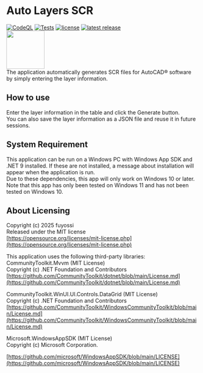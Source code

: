 # Auto Layers SCR
[![CodeQL](https://github.com/fuyossi/Auto-Layers-SCR/actions/workflows/codeql-analysis.yml/badge.svg)](https://github.com/fuyossi/Auto-Layers-SCR/actions/workflows/codeql-analysis.yml)
[![Tests](https://github.com/fuyossi/Auto-Layers-SCR/actions/workflows/tests.yml/badge.svg)](https://github.com/fuyossi/Auto-Layers-SCR/actions/workflows/tests.yml)
[![license](https://img.shields.io/github/license/fuyossi/Auto-Layers-SCR)](https://github.com/fuyossi/Auto-Layers-SCR/blob/main/LICENSE)
[![latest release](https://img.shields.io/github/v/release/fuyossi/Auto-Layers-SCR?label=latest%20release)](https://github.com/fuyossi/Auto-Layers-SCR/releases/latest)  
<img src="https://raw.githubusercontent.com/fuyossi/Auto-Layers-SCR/refs/heads/main/Auto-Layers-SCR/icon.ico" width="100px">  
The application automatically generates SCR files for AutoCAD® software by simply entering the layer information.

## How to use
Enter the layer information in the table and click the Generate button.  
You can also save the layer information as a JSON file and reuse it in future sessions.

## System Requirement
This application can be run on a Windows PC with Windows App SDK and .NET 9 installed. If these are not installed, a message about installation will appear when the application is run.  
Due to these dependencies, this app will only work on Windows 10 or later. Note that this app has only been tested on Windows 11 and has not been tested on Windows 10.

## About Licensing
Copyright (c) 2025 fuyossi  
Released under the MIT license  
[https://opensource.org/licenses/mit-license.php](https://opensource.org/licenses/mit-license.php)  

This application uses the following third-party libraries:  
CommunityToolkit.Mvvm (MIT License)  
Copyright (c) .NET Foundation and Contributors  
[https://github.com/CommunityToolkit/dotnet/blob/main/License.md](https://github.com/CommunityToolkit/dotnet/blob/main/License.md)  
  
CommunityToolkit.WinUI.UI.Controls.DataGrid (MIT License)  
Copyright (c) .NET Foundation and Contributors  
[https://github.com/CommunityToolkit/WindowsCommunityToolkit/blob/main/License.md](https://github.com/CommunityToolkit/WindowsCommunityToolkit/blob/main/License.md)  
  
Microsoft.WindowsAppSDK (MIT License)  
Copyright (c) Microsoft Corporation.

[https://github.com/microsoft/WindowsAppSDK/blob/main/LICENSE](https://github.com/microsoft/WindowsAppSDK/blob/main/LICENSE)
